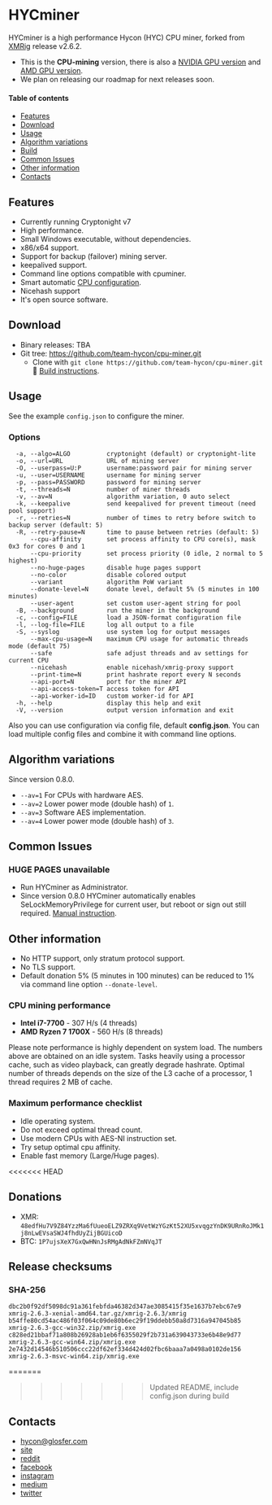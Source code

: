 # HYCminer

HYCminer is a high performance Hycon (HYC) CPU miner, forked from [XMRig](https://github.com/xmrig/xmrig) release v2.6.2.

* This is the **CPU-mining** version, there is also a [NVIDIA GPU version](https://github.com/team-hycon/xmrig-nvidia) and [AMD GPU version](https://github.com/team-hycon/xmrig-amd).
* We plan on releasing our roadmap for next releases soon.

#### Table of contents
* [Features](#features)
* [Download](#download)
* [Usage](#usage)
* [Algorithm variations](#algorithm-variations)
* [Build](https://github.com/team-hycon/xmrig/wiki/Build)
* [Common Issues](#common-issues)
* [Other information](#other-information)
* [Contacts](#contacts)

## Features
* Currently running Cryptonight v7
* High performance.
* Small Windows executable, without dependencies.
* x86/x64 support.
* Support for backup (failover) mining server.
* keepalived support.
* Command line options compatible with cpuminer.
* Smart automatic [CPU configuration](https://github.com/team-hycon/xmrig/wiki/Threads).
* Nicehash support
* It's open source software.

## Download
* Binary releases: TBA
* Git tree: https://github.com/team-hycon/cpu-miner.git
    * Clone with `git clone https://github.com/team-hycon/cpu-miner.git` :hammer: [Build instructions](https://github.com/team-hycon/xmrig/wiki/Build).

## Usage
See the example `config.json` to configure the miner.

### Options
```
  -a, --algo=ALGO          cryptonight (default) or cryptonight-lite
  -o, --url=URL            URL of mining server
  -O, --userpass=U:P       username:password pair for mining server
  -u, --user=USERNAME      username for mining server
  -p, --pass=PASSWORD      password for mining server
  -t, --threads=N          number of miner threads
  -v, --av=N               algorithm variation, 0 auto select
  -k, --keepalive          send keepalived for prevent timeout (need pool support)
  -r, --retries=N          number of times to retry before switch to backup server (default: 5)
  -R, --retry-pause=N      time to pause between retries (default: 5)
      --cpu-affinity       set process affinity to CPU core(s), mask 0x3 for cores 0 and 1
      --cpu-priority       set process priority (0 idle, 2 normal to 5 highest)
      --no-huge-pages      disable huge pages support
      --no-color           disable colored output
      --variant            algorithm PoW variant
      --donate-level=N     donate level, default 5% (5 minutes in 100 minutes)
      --user-agent         set custom user-agent string for pool
  -B, --background         run the miner in the background
  -c, --config=FILE        load a JSON-format configuration file
  -l, --log-file=FILE      log all output to a file
  -S, --syslog             use system log for output messages
      --max-cpu-usage=N    maximum CPU usage for automatic threads mode (default 75)
      --safe               safe adjust threads and av settings for current CPU
      --nicehash           enable nicehash/xmrig-proxy support
      --print-time=N       print hashrate report every N seconds
      --api-port=N         port for the miner API
      --api-access-token=T access token for API
      --api-worker-id=ID   custom worker-id for API
  -h, --help               display this help and exit
  -V, --version            output version information and exit
```

Also you can use configuration via config file, default **config.json**. You can load multiple config files and combine it with command line options.

## Algorithm variations
Since version 0.8.0.
* `--av=1` For CPUs with hardware AES.
* `--av=2` Lower power mode (double hash) of `1`.
* `--av=3` Software AES implementation.
* `--av=4` Lower power mode (double hash) of `3`.

## Common Issues
### HUGE PAGES unavailable
* Run HYCminer as Administrator.
* Since version 0.8.0 HYCminer automatically enables SeLockMemoryPrivilege for current user, but reboot or sign out still required. [Manual instruction](https://msdn.microsoft.com/en-gb/library/ms190730.aspx).

## Other information
* No HTTP support, only stratum protocol support.
* No TLS support.
* Default donation 5% (5 minutes in 100 minutes) can be reduced to 1% via command line option `--donate-level`.


### CPU mining performance
* **Intel i7-7700** - 307 H/s (4 threads)
* **AMD Ryzen 7 1700X** - 560 H/s (8 threads)

Please note performance is highly dependent on system load. The numbers above are obtained on an idle system. Tasks heavily using a processor cache, such as video playback, can greatly degrade hashrate. Optimal number of threads depends on the size of the L3 cache of a processor, 1 thread requires 2 MB of cache.

### Maximum performance checklist
* Idle operating system.
* Do not exceed optimal thread count.
* Use modern CPUs with AES-NI instruction set.
* Try setup optimal cpu affinity.
* Enable fast memory (Large/Huge pages).

<<<<<<< HEAD
## Donations
* XMR: `48edfHu7V9Z84YzzMa6fUueoELZ9ZRXq9VetWzYGzKt52XU5xvqgzYnDK9URnRoJMk1j8nLwEVsaSWJ4fhdUyZijBGUicoD`
* BTC: `1P7ujsXeX7GxQwHNnJsRMgAdNkFZmNVqJT`

## Release checksums
### SHA-256
```
dbc2b0f92df5098dc91a361febfda46382d347ae3085415f35e1637b7ebc67e9 xmrig-2.6.3-xenial-amd64.tar.gz/xmrig-2.6.3/xmrig
b54ffe80cd54ac486f03f064c09de80b6ec29f19ddebb50a8d7316a947045b85 xmrig-2.6.3-gcc-win32.zip/xmrig.exe
c828ed21bbaf71a808b26928ab1eb6f6355029f2b731a639043733e6b48e9d77 xmrig-2.6.3-gcc-win64.zip/xmrig.exe
2e7432d14546b510506ccc22df62ef334d424d02fbc6baaa7a0498a0102de156 xmrig-2.6.3-msvc-win64.zip/xmrig.exe
```

=======
>>>>>>> Updated README, include config.json during build
## Contacts
* hycon@glosfer.com
* [site](https://www.hycon.io)
* [reddit](https://www.reddit.com/r/HYCON)
* [facebook](https://www.facebook.com/teamHycon)
* [instagram](https://www.instagram.com/teamhycon)
* [medium](https://www.medium.com/@teamhycon)
* [twitter](https://www.twitter.com/teamhycon)